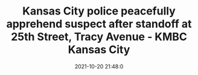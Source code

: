 ---
"title": "Kansas City police peacefully apprehend suspect after standoff at 25th Street, Tracy Avenue - KMBC Kansas City"
"date": "2021-10-20 21:48:0"
"feed_name": "GOOGLENEWSCONSTRUCTION"
"feed_website": "https://news.google.com/search?q=construction%2Bincident&hl=en-US&gl=US&ceid=US:en"
"feed_rss": "https://news.google.com/rss/search?q=construction%2Bincident&hl=en-US&gl=US&ceid=US:en"
"link": "https://www.kmbc.com/article/kansas-city-missouri-police-standoff-25th-street-tracy-avenue/38017214"
"source": "{'href': 'https://www.kmbc.com', 'title': 'KMBC Kansas City'}"
"file": "_posts/2021-1-1-878399f1c62889870634b003be7d6d34c4774789.md"
"accident": "0"
"drilling": "0"
"represented_by": "0"
"dead": "0"
"injured": "0"
"arrested": "0"
"place": "unknown place"
"where": "unknown site"
"causes": "unknown"
"place_uri": "unknown place"
---